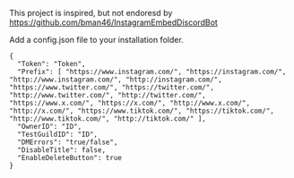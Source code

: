 This project is inspired, but not endoresd by https://github.com/bman46/InstagramEmbedDiscordBot

Add a config.json file to your installation folder.
```
{
  "Token": "Token",
  "Prefix": [ "https://www.instagram.com/", "https://instagram.com/", "http://www.instagram.com/", "http://instagram.com/", "https://www.twitter.com/", "https://twitter.com/", "http://www.twitter.com/", "http://twitter.com/", "https://www.x.com/", "https://x.com/", "http://www.x.com/", "http://x.com/", "https://www.tiktok.com/", "https://tiktok.com/", "http://www.tiktok.com/", "http://tiktok.com/" ],
  "OwnerID": "ID",
  "TestGuildID": "ID",
  "DMErrors": "true/false",
  "DisableTitle": false,
  "EnableDeleteButton": true
}
```

